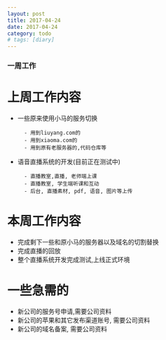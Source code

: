 ```yaml
---
layout: post
title: 2017-04-24
date: 2017-04-24
category: todo
# tags: [diary]
---
```




### 一周工作


# 上周工作内容

* 一些原来使用小马的服务切换

        - 用到liuyang.com的
        - 用到xiaoma.com的
        - 用到原有老服务器的,代码仓库等

* 语音直播系统的开发(目前正在测试中)

        - 直播教室,直播, 老师端上课
        - 直播教室, 学生端听课和互动
        - 后台, 直播素材, pdf, 语音, 图片等上传


# 本周工作内容

* 完成剩下一些和原小马的服务器以及域名的切割替换
* 完成直播的回放
* 整个直播系统开发完成测试,上线正式环境





# 一些急需的

* 新公司的服务号申请,需要公司资料
* 新公司的苹果和其它发布渠道账号, 需要公司资料
* 新公司的域名备案, 需要公司资料